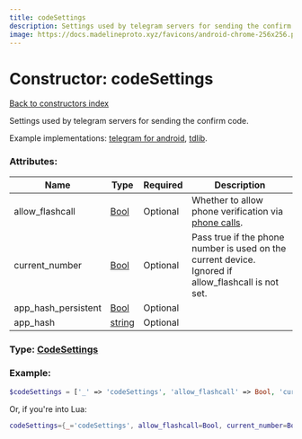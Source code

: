 ```yaml
---
title: codeSettings
description: Settings used by telegram servers for sending the confirm code.
image: https://docs.madelineproto.xyz/favicons/android-chrome-256x256.png
---
```

# Constructor: codeSettings  
[Back to constructors index](index.md)



Settings used by telegram servers for sending the confirm code.

Example implementations: [telegram for android](https://github.com/DrKLO/Telegram/blob/master/TMessagesProj/src/main/java/org/telegram/ui/LoginActivity.java), [tdlib](https://github.com/tdlib/td/tree/master/td/telegram/SendCodeHelper.cpp).

### Attributes:

| Name     |    Type       | Required | Description |
|----------|---------------|----------|-------------|
|allow\_flashcall|[Bool](../types/Bool.md) | Optional|Whether to allow phone verification via [phone calls](https://core.telegram.org/api/auth).|
|current\_number|[Bool](../types/Bool.md) | Optional|Pass true if the phone number is used on the current device. Ignored if allow\_flashcall is not set.|
|app\_hash\_persistent|[Bool](../types/Bool.md) | Optional|
|app\_hash|[string](../types/string.md) | Optional|



### Type: [CodeSettings](../types/CodeSettings.md)


### Example:

```php
$codeSettings = ['_' => 'codeSettings', 'allow_flashcall' => Bool, 'current_number' => Bool, 'app_hash_persistent' => Bool, 'app_hash' => 'string'];
```  


Or, if you're into Lua:

```lua
codeSettings={_='codeSettings', allow_flashcall=Bool, current_number=Bool, app_hash_persistent=Bool, app_hash='string'}

```


